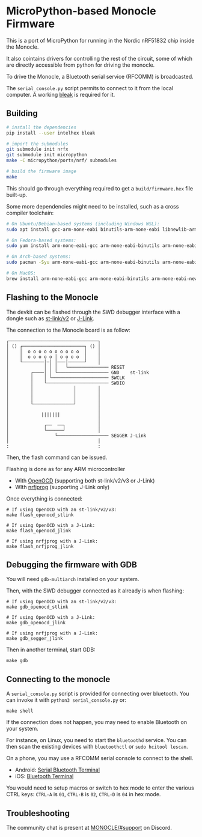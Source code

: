 # MicroPython-based Monocle Firmware

This is a port of MicroPython for running in the Nordic nRF51832 chip inside the Monocle.

It also cointains drivers for controlling the rest of the circuit,
some of which are directly accessible from python for driving the monocle.

To drive the Monocle, a Bluetooth serial service (RFCOMM) is broadcasted.

The `serial_console.py` script permits to connect to it from the local computer.
A working [bleak](https://bleak.readthedocs.io/en/latest/) is required for it.

Building
--------
```sh
# install the dependencies
pip install --user intelhex bleak

# import the submodules
git submodule init nrfx
git submodule init micropython
make -C micropython/ports/nrf/ submodules

# build the firmware image
make
```

This should go through everything required to get a `build/firmware.hex` file built-up.

Some more dependencies might need to be installed, such as a cross compiler toolchain:

```sh
# On Ubuntu/Debian-based systems (including Windows WSL):
sudo apt install gcc-arm-none-eabi binutils-arm-none-eabi libnewlib-arm-none-eabi gdb-multiarch

# On Fedora-based systems:
sudo yum install arm-none-eabi-gcc arm-none-eabi-binutils arm-none-eabi-newlib gdb-multiarch

# On Arch-based systems:
sudo pacman -Syu arm-none-eabi-gcc arm-none-eabi-binutils arm-none-eabi-newlib gdb-multiarch

# On MacOS:
brew install arm-none-eabi-gcc arm-none-eabi-binutils arm-none-eabi-newlib gdb-multiarch
```

Flashing to the Monocle
-----------------------
The devkit can be flashed through the SWD debugger interface with a dongle such as [st-link/v2][1] or [J-Link][2].

[1]: https://www.adafruit.com/product/2548
[2]: https://www.adafruit.com/product/3571

The connection to the Monocle board is as follow:

```
┌─────────────────────────────────┐
│ () ┌───────────────────────┐ () │
│    │  o o o o o o o o o o  │    │
│    │  o o o o o │ o o o o  │    │
│    └────────│─│ │───│──────┘    │
│             │ │ │   └─────────────── RESET
│        ┌────│ │ └─────────────────── GND    st-link
│        │    │ └───────────────────── SWCLK
│        │    └─────────────────────── SWDIO
│        │               │        │
│        │               │        │
│        │               │        │
│        └───────────────┘        │
│                                 │
│            |||||||              │
│                                 │
│             ┌──  ──┐            │
│             └──────┘            │
│                 └─────────────────── SEGGER J-Link
│                                 │
:                                 :
```

Then, the flash command can be issued.

Flashing is done as for any ARM microcontroller

* With [OpenOCD][3] (supporting both st-link/v2/v3 or J-Link)
* WIth [nrfjprog][4] (supporting J-Link only)

[3]: https://openocd.org/
[4]: https://www.nordicsemi.com/Products/Development-tools/nrf-command-line-tools/download

Once everything is connected:

```
# If using OpenOCD with an st-link/v2/v3:
make flash_openocd_stlink

# If using OpenOCD with a J-Link:
make flash_openocd_jlink

# If using nrfjprog with a J-Link:
make flash_nrfjprog_jlink
```


Debugging the firmware with GDB
-------------------------------
You will need `gdb-multiarch` installed on your system.

Then, with the SWD debugger connected as it already is when flashing:

```
# If using OpenOCD with an st-link/v2/v3:
make gdb_openocd_stlink

# If using OpenOCD with a J-Link:
make gdb_openocd_jlink

# If using nrfjprog with a J-Link:
make gdb_segger_jlink
```

Then in another terminal, start GDB:

```
make gdb
```

Connecting to the monocle
-------------------------
A `serial_console.py` script is provided for connecting over bluetooth.
You can invoke it with `python3 serial_console.py` or:

```
make shell
```

If the connection does not happen, you may need to enable Bluetooth on your system.

For instance, on Linux, you need to start the `bluetoothd` service.
You can then scan the existing devices with `bluetoothctl` or `sudo hcitool lescan`.

On a phone, you may use a RFCOMM serial console to connect to the shell.

* Android: [Serial Bluetooth Terminal][1]
* iOS: [Bluetooth Terminal][2]

[1]: https://play.google.com/store/apps/details?id=de.kai_morich.serial_bluetooth_terminal
[2]: https://apps.apple.com/us/app/bluetooth-terminal/id1058693037

You would need to setup macros or switch to hex mode to enter the various CTRL keys:
`CTRL-A` is `01`, `CTRL-B` is `02`, `CTRL-D` is `04` in hex mode.

Troubleshooting
---------------
The community chat is present at [MONOCLE/#support][3] on Discord.

[3]: https://discord.com/channels/963222352534048818/976634834879385621
